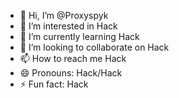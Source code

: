 - 👋 Hi, I’m @Proxyspyk
- 👀 I’m interested in Hack
- 🌱 I’m currently learning Hack
- 💞️ I’m looking to collaborate on Hack
- 📫 How to reach me Hack
- 😄 Pronouns: Hack/Hack
- ⚡ Fun fact: Hack

<!---
Proxyspyk/Proxyspyk is a ✨ special ✨ repository because its `README.md` (this file) appears on your GitHub profile.
You can click the Preview link to take a look at your changes.
--->

